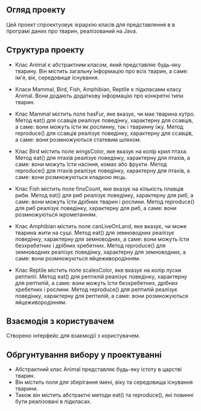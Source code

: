 
## Огляд проекту

Цей проект спроектуовує ієрархію класів для представлення в
в програмі даних про тварин, реалізований на Java.

## Структура проекту
* Клас Animal є абстрактним класом, який представляє будь-яку тварину. 
Він містить загальну інформацію про всіх тварин, а саме: ім'я,
вік, середовище існування.

* Класи Mammal, Bird, Fish, Amphibian, Reptile є підкласами класу Animal.
Вони додають додаткову інформацію про конкретні типи тварин.

* Клас Mammal містить поле hasFur, яке вказує, чи має тварина хутро.
Метод eat() для ссавців реалізує поведінку, характерну для ссавців, 
а саме: вони можуть їсти як рослинну, так і тваринну їжу. 
Метод reproduce() для ссавців реалізує поведінку, характерну для ссавців,
а саме: вони розмножуються статевим шляхом.

* Клас Bird містить поле wingsColor, яке вказує на колір крил птаха. 
Метод eat() для птахів реалізує поведінку, характерну для птахів, 
а саме: вони можуть їсти насіння, комах або фрукти. Метод reproduce() 
для птахів реалізує поведінку, характерну для птахів, а саме: вони
розмножуються кладкою яєць.

* Клас Fish містить поле finsCount, яке вказує на кількість плавців риби.
Метод eat() для риб реалізує поведінку, характерну для риб, а саме: 
вони можуть їсти дрібних тварин і рослини. 
Метод reproduce() для риб реалізує поведінку, характерну для риб, 
а саме: вони розмножуються ікрометанням.

* Клас Amphibian містить поле canLiveOnLand, яке вказує, чи може тварина
жити на суші. Метод eat() для земноводних реалізує поведінку, 
характерну для земноводних, а саме: вони можуть їсти безхребетних і 
дрібних хребетних. Метод reproduce() для земноводних реалізує поведінку, 
характерну для земноводних, а саме: вони розмножуються яйцеживородінням.

* Клас Reptile містить поле scalesColor, яке вказує на колір луски рептилії. 
Метод eat() для рептилій реалізує поведінку, характерну для рептилій,
а саме: вони можуть їсти безхребетних, дрібних хребетних і рослини. 
Метод reproduce() для рептилій реалізує поведінку, характерну для рептилій, 
а саме: вони розмножуються яйцеживородінням.
## Взаємодія з користувачем

Створено інтерфейс для взаємодії з користувачем.   

## Обргунтування вибору у проектуванні
* Абстрактний клас Animal представляє будь-яку істоту в царстві тварин.
* Він містить поля для зберігання імені, віку та середовища існування тварини.
* Також він містить абстрактні методи eat() та reproduce(), які повинні бути реалізовані в підкласах.
